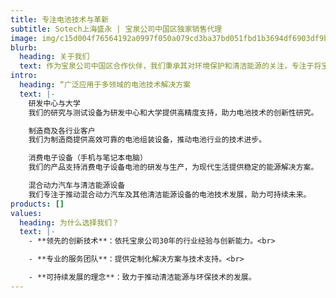 ```yaml
---
title: 专注电池技术与革新
subtitle: Sotech上海盛永 | 宝泉公司中国区独家销售代理
image: img/c15d004f76564192a0997f050a079cd3ba37bd051fbd1b3694df6903df9be5f5.png
blurb:
  heading: 关于我们
  text: 作为宝泉公司中国区合作伙伴，我们秉承其对环境保护和清洁能源的关注，专注于将宝泉公司先进的技术、设备和解决方案引入中国市场。推动中国电池行业的技术进步与可持续发展。
intro:
  heading: “广泛应用于多领域的电池技术解决方案
  text: |-
    研发中心与大学
    我们的研究与测试设备为研发中心和大学提供高精度支持，助力电池技术的创新性研究。

    制造商及各行业客户
    我们为制造商提供高效可靠的电池组装设备，推动电池行业的技术进步。

    消费电子设备（手机与笔记本电脑）
    我们的产品支持消费电子设备电池的研发与生产，为现代生活提供稳定的能源解决方案。

    混合动力汽车与清洁能源设备
    我们专注于推动混合动力汽车及其他清洁能源设备的电池技术发展，助力可持续未来。
products: []
values:
  heading: 为什么选择我们？
  text: |-
    - **领先的创新技术**：依托宝泉公司30年的行业经验与创新能力。<br>

    - **专业的服务团队**：提供定制化解决方案与技术支持。<br>

    - **可持续发展的理念**：致力于推动清洁能源与环保技术的发展。
---
```

